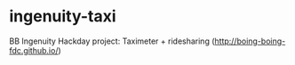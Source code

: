ingenuity-taxi
==============

BB Ingenuity Hackday project: Taximeter + ridesharing (http://boing-boing-fdc.github.io/)
